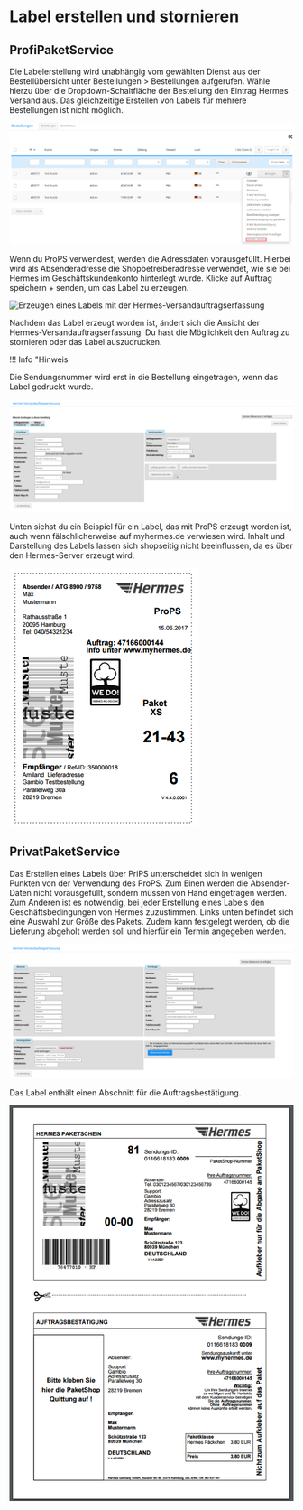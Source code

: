 # Label erstellen und stornieren 

## ProfiPaketService 

Die Labelerstellung wird unabhängig vom gewählten Dienst aus der Bestellübersicht unter Bestellungen \> Bestellungen aufgerufen. Wähle hierzu über die Dropdown-Schaltfläche der Bestellung den Eintrag Hermes Versand aus. Das gleichzeitige Erstellen von Labels für mehrere Bestellungen ist nicht möglich.

![](Bilder/BestellungenDropdownHermes_.png "Aufruf der Labelerstellung")

Wenn du ProPS verwendest, werden die Adressdaten vorausgefüllt. Hierbei wird als Absenderadresse die Shopbetreiberadresse verwendet, wie sie bei Hermes im Geschäftskundenkonto hinterlegt wurde. Klicke auf Auftrag speichern + senden, um das Label zu erzeugen.

![](Bilder/hermes/HE_20170615_003.png "Erzeugen eines Labels mit der
        Hermes-Versandauftragserfassung")

Nachdem das Label erzeugt worden ist, ändert sich die Ansicht der Hermes-Versandauftragserfassung. Du hast die Möglichkeit den Auftrag zu stornieren oder das Label auszudrucken.

!!! Info "Hinweis
	

Die Sendungsnummer wird erst in die Bestellung eingetragen, wenn das Label gedruckt wurde.

![](Bilder/hermes/HE_20170615_004.png "Der Auftrag wurde gespeichert")

Unten siehst du ein Beispiel für ein Label, das mit ProPS erzeugt worden ist, auch wenn fälschlicherweise auf myhermes.de verwiesen wird. Inhalt und Darstellung des Labels lassen sich shopseitig nicht beeinflussen, da es über den Hermes-Server erzeugt wird.

![](Bilder/hermes/HE_20170615_005.png "Gedrucktes Label über ProPS")

## PrivatPaketService 

Das Erstellen eines Labels über PriPS unterscheidet sich in wenigen Punkten von der Verwendung des ProPS. Zum Einen werden die Absender-Daten nicht vorausgefüllt, sondern müssen von Hand eingetragen werden. Zum Anderen ist es notwendig, bei jeder Erstellung eines Labels den Geschäftsbedingungen von Hermes zuzustimmen. Links unten befindet sich eine Auswahl zur Größe des Pakets. Zudem kann festgelegt werden, ob die Lieferung abgeholt werden soll und hierfür ein Termin angegeben werden.

![](Bilder/hermes/HE_20170615_006.png "Heremes-Versandauftragserfassung über PriPS")

Das Label enthält einen Abschnitt für die Auftragsbestätigung.

![](Bilder/hermes/HE_20170615_007.png "Gedrucktes Label über PriPS")



